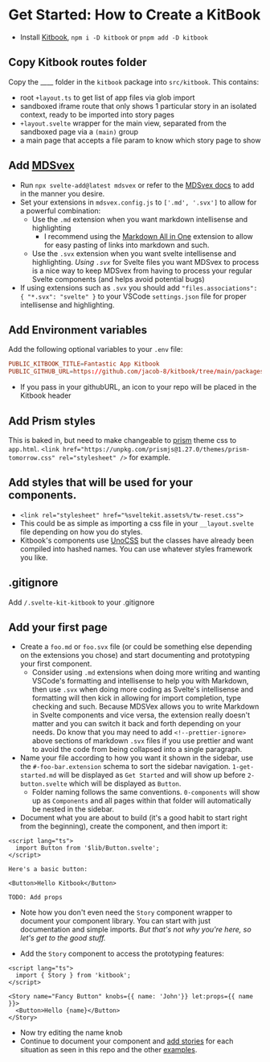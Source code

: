 # Get Started: How to Create a KitBook

- Install [Kitbook](https://www.npmjs.com/package/kitbook), `npm i -D kitbook` or `pnpm add -D kitbook`

## Copy Kitbook routes folder
Copy the ____ folder in the `kitbook` package into `src/kitbook`. This contains:

- root `+layout.ts` to get list of app files via glob import
- sandboxed iframe route that only shows 1 particular story in an isolated context, ready to be imported into story pages
- `+layout.svelte` wrapper for the main view, separated from the sandboxed page via a `(main)` group
- a main page that accepts a file param to know which story page to show

## Add [MDSvex](https://mdsvex.pngwn.io/) 
- Run `npx svelte-add@latest mdsvex` or refer to the [MDSvex docs](https://mdsvex.pngwn.io/docs) to add in the manner you desire.
- Set your extensions in `mdsvex.config.js` to `['.md', '.svx']` to allow for a powerful combination:
  - Use the `.md` extension when you want markdown intellisense and highlighting
    - I recommend using the [Markdown All in One](https://marketplace.visualstudio.com/items?itemName=yzhang.markdown-all-in-one) extension to allow for easy pasting of links into markdown and such.
  - Use the `.svx` extension when you want svelte intellisense and highlighting. *Using `.svx`* for Svelte files you want MDSvex to process is a nice way to keep MDSvex from having to process your regular Svelte components (and helps avoid potential bugs)
  <!-- - Notice the icons in the sidebar tell you which files are `.md` files (<span class="i-simple-icons-markdown" />) and which are `.svx` files (<span class="i-simple-icons-svelte" />). -->
- If using extensions such as `.svx` you should add `"files.associations": { "*.svx": "svelte" }` to your VSCode `settings.json` file for proper intellisense and highlighting.

## Add Environment variables

Add the following optional variables to your `.env` file:

```toml
PUBLIC_KITBOOK_TITLE=Fantastic App Kitbook
PUBLIC_GITHUB_URL=https://github.com/jacob-8/kitbook/tree/main/packages/kitbook
```
- If you pass in your githubURL, an icon to your repo will be placed in the Kitbook header

## Add Prism styles
This is baked in, but need to make changeable to [prism](https://prismjs.com/) theme css to `app.html`. `<link href="https://unpkg.com/prismjs@1.27.0/themes/prism-tomorrow.css" rel="stylesheet" />` for example.

## Add styles that will be used for your components. 
- `<link rel="stylesheet" href="%sveltekit.assets%/tw-reset.css">`
- This could be as simple as importing a css file in your `__layout.svelte` file depending on how you do styles.
- Kitbook's components use [UnoCSS](https://github.com/unocss/unocss) but the classes have already been compiled into hashed names. You can use whatever styles framework you like.

## .gitignore
Add `/.svelte-kit-kitbook` to your .gitignore

## Add your first page

- Create a `foo.md` or `foo.svx` file (or could be something else depending on the extensions you chose) and start documenting and prototyping your first component. 
  - Consider using `.md` extensions when doing more writing and wanting VSCode's formatting and intellisense to help you with Markdown, then use `.svx` when doing more coding as Svelte's intellisense and formatting will then kick in allowing for import completion, type checking and such. Because MDSVex allows you to write Markdown in Svelte components and vice versa, the extension really doesn't matter and you can switch it back and forth depending on your needs. Do know that you may need to add `<!--prettier-ignore>` above sections of markdown `.svx` files if you use prettier and want to avoid the code from being collapsed into a single paragraph.
- Name your file according to how you want it shown in the sidebar, use the `#-foo-bar.extension` schema to sort the sidebar navigation. `1-get-started.md` will be displayed as `Get Started` and will show up before `2-button.svelte` which will be displayed as `Button`.
  - Folder naming follows the same conventions. `0-components` will show up as `Components` and all pages within that folder will automatically be nested in the sidebar.
- Document what you are about to build (it's a good habit to start right from the beginning), create the component, and then import it:
```svelte
<script lang="ts">
  import Button from '$lib/Button.svelte';
</script>

Here's a basic button:

<Button>Hello Kitbook</Button>

TODO: Add props
```
  - Note how you don't even need the `Story` component wrapper to document your component library. You can start with just documentation and simple imports. *But that's not why you're here, so let's get to the good stuff.*

- Add the `Story` component to access the prototyping features:
```svelte
<script lang="ts">
  import { Story } from 'kitbook';
</script>

<Story name="Fancy Button" knobs={{ name: 'John'}} let:props={{ name }}>
  <Button>Hello {name}</Button>
</Story>
```

- Now try editing the name knob
- Continue to document your component and [add stories](/2-add-stories) for each situation as seen in this repo and the other [examples](/3-examples).
